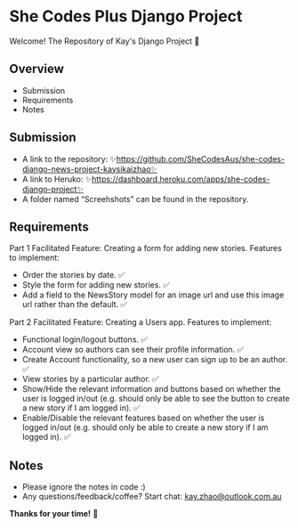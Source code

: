 # She Codes Plus Django Project
Welcome! The Repository of Kay's Django Project 👋

## Overview
- Submission
- Requirements
- Notes

## Submission
- A link to the repository: ✨https://github.com/SheCodesAus/she-codes-django-news-project-kaysikaizhao✨
- A link to Heruko: ✨https://dashboard.heroku.com/apps/she-codes-django-project✨
- A folder named “Screehshots” can be found in the repository.

## Requirements
Part 1
Facilitated Feature: Creating a form for adding new stories. Features to implement:
- Order the stories by date. ✅
- Style the form for adding new stories. ✅
- Add a field to the NewsStory model for an image url and use this image url rather than the default. ✅

Part 2
Facilitated Feature: Creating a Users app. Features to implement:
- Functional login/logout buttons. ✅
- Account view so authors can see their profile information. ✅
- Create Account functionality, so a new user can sign up to be an author. ✅
- View stories by a particular author. ✅
- Show/Hide the relevant information and buttons based on whether the user is logged in/out (e.g. should only be able to see the button to create a new story if I am logged in). ✅
- Enable/Disable the relevant features based on whether the user is logged in/out (e.g. should only be able to create a new story if I am logged in). ✅

## Notes
- Please ignore the notes in code :)
- Any questions/feedback/coffee? Start chat: kay.zhao@outlook.com.au 

**Thanks for your time!** 💜
